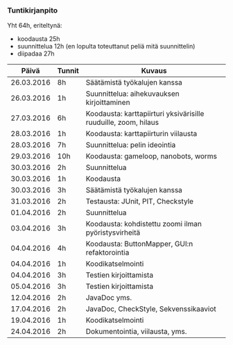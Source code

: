 ### Tuntikirjanpito

Yht 64h, eriteltynä:
* koodausta 25h
* suunnittelua 12h (en lopulta toteuttanut peliä mitä suunnittelin)
* diipadaa 27h

Päivä | Tunnit | Kuvaus
--------------- | ----- | ------
26.03.2016      |    8h | Säätämistä työkalujen kanssa
26.03.2016      |    1h | Suunnittelua: aihekuvauksen kirjoittaminen
27.03.2016      |    6h | Koodausta: karttapiirturi yksivärisille ruuduille, zoom, hilaus
28.03.2016      |    1h | Koodausta: karttapiirturin viilausta
28.03.2016      |    7h | Suunnittelua: pelin ideointia
29.03.2016      |   10h | Koodausta: gameloop, nanobots, worms
30.03.2016      |    2h | Suunnittelua
30.03.2016      |    1h | Koodausta
30.03.2016      |    3h | Säätämistä työkalujen kanssa
31.03.2016      |    2h | Testausta: JUnit, PIT, Checkstyle
01.04.2016      |    2h | Suunnittelua
03.04.2016      |    3h | Koodausta: kohdistettu zoomi ilman pyöristysvirheitä
04.04.2016      |    4h | Koodausta: ButtonMapper, GUI:n refaktorointia
04.04.2016      |    1h | Koodikatselmointi
04.04.2016      |    3h | Testien kirjoittamista
05.04.2016      |    3h | Testien kirjoittamista
12.04.2016      |    2h | JavaDoc yms.
17.04.2016      |    2h | JavaDoc, CheckStyle, Sekvenssikaaviot
19.04.2016      |    1h | Koodikatselmointi
24.04.2016      |    2h | Dokumentointia, viilausta, yms.
